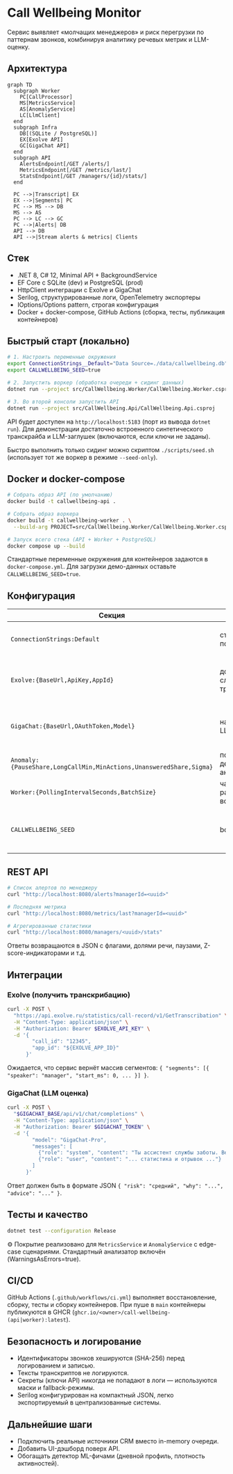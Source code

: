 # Call Wellbeing Monitor

Сервис выявляет «молчащих менеджеров» и риск перегрузки по паттернам звонков, комбинируя аналитику речевых метрик и LLM-оценку.

## Архитектура

```mermaid
graph TD
  subgraph Worker
    PC[CallProcessor]
    MS[MetricsService]
    AS[AnomalyService]
    LC[LlmClient]
  end
  subgraph Infra
    DB[(SQLite / PostgreSQL)]
    EX[Exolve API]
    GC[GigaChat API]
  end
  subgraph API
    AlertsEndpoint[/GET /alerts/]
    MetricsEndpoint[/GET /metrics/last/]
    StatsEndpoint[/GET /managers/{id}/stats/]
  end

  PC -->|Transcript| EX
  EX -->|Segments| PC
  PC --> MS --> DB
  MS --> AS
  PC --> LC --> GC
  PC -->|Alerts| DB
  API --> DB
  API -->|Stream alerts & metrics| Clients
```

## Стек

- .NET 8, C# 12, Minimal API + BackgroundService
- EF Core с SQLite (dev) и PostgreSQL (prod)
- HttpClient интеграции с Exolve и GigaChat
- Serilog, структурированные логи, OpenTelemetry экспортеры
- IOptions/Options pattern, строгая конфигурация
- Docker + docker-compose, GitHub Actions (сборка, тесты, публикация контейнеров)

## Быстрый старт (локально)

```bash
# 1. Настроить переменные окружения
export ConnectionStrings__Default="Data Source=./data/callwellbeing.db"
export CALLWELLBEING_SEED=true

# 2. Запустить воркер (обработка очереди + сидинг данных)
dotnet run --project src/CallWellbeing.Worker/CallWellbeing.Worker.csproj

# 3. Во второй консоли запустить API
dotnet run --project src/CallWellbeing.Api/CallWellbeing.Api.csproj
```

API будет доступен на `http://localhost:5183` (порт из вывода `dotnet run`). Для демонстрации достаточно встроенного синтетического транскрайба и LLM-заглушек (включаются, если ключи не заданы).

Быстро выполнить только сидинг можно скриптом `./scripts/seed.sh` (использует тот же воркер в режиме `--seed-only`).

## Docker и docker-compose

```bash
# Собрать образ API (по умолчанию)
docker build -t callwellbeing-api .

# Собрать образ воркера
docker build -t callwellbeing-worker . \
  --build-arg PROJECT=src/CallWellbeing.Worker/CallWellbeing.Worker.csproj

# Запуск всего стека (API + Worker + PostgreSQL)
docker compose up --build
```

Стандартные переменные окружения для контейнеров задаются в `docker-compose.yml`. Для загрузки демо-данных оставьте `CALLWELLBEING_SEED=true`.

## Конфигурация

| Секция | Ключ | Назначение |
| ------ | ---- | ---------- |
| `ConnectionStrings:Default` | строка подключения | SQLite `Data Source=...` или PostgreSQL `Host=...` |
| `Exolve:{BaseUrl,ApiKey,AppId}` | доступ к службе транскрибаций | При отсутствии ключей включается синтетический генератор |
| `GigaChat:{BaseUrl,OAuthToken,Model}` | настройка LLM-клиента | При отсутствии токена создаётся низкий риск по умолчанию |
| `Anomaly:{PauseShare,LongCallMin,MinActions,UnansweredShare,Sigma}` | пороги детектора аномалий | см. `appsettings.json` |
| `Worker:{PollingIntervalSeconds,BatchSize}` | частота и размер пачки воркера | управление обработкой очереди |
| `CALLWELLBEING_SEED` | bool | при `true` выполняется первичное наполнение БД и очереди |

## REST API

```bash
# Список алертов по менеджеру
curl "http://localhost:8080/alerts?managerId=<uuid>"

# Последняя метрика
curl "http://localhost:8080/metrics/last?managerId=<uuid>"

# Агрегированные статистики
curl "http://localhost:8080/managers/<uuid>/stats"
```

Ответы возвращаются в JSON с флагами, долями речи, паузами, Z-score-индикаторами и т.д.

## Интеграции

### Exolve (получить транскрибацию)

```bash
curl -X POST \
  "https://api.exolve.ru/statistics/call-record/v1/GetTranscribation" \
  -H "Content-Type: application/json" \
  -H "Authorization: Bearer $EXOLVE_API_KEY" \
  -d '{
        "call_id": "12345",
        "app_id": "${EXOLVE_APP_ID}"
      }'
```

Ожидается, что сервис вернёт массив сегментов: `{ "segments": [{ "speaker": "manager", "start_ms": 0, ... }] }`.

### GigaChat (LLM оценка)

```bash
curl -X POST \
  "$GIGACHAT_BASE/api/v1/chat/completions" \
  -H "Content-Type: application/json" \
  -H "Authorization: Bearer $GIGACHAT_TOKEN" \
  -d '{
        "model": "GigaChat-Pro",
        "messages": [
          {"role": "system", "content": "Ты ассистент службы заботы. Верни JSON {\"risk\",\"why\",\"advice\"}"},
          {"role": "user", "content": "... статистика и отрывок ..."}
        ]
      }'
```

Ответ должен быть в формате JSON `{ "risk": "средний", "why": "...", "advice": "..." }`.

## Тесты и качество

```bash
dotnet test --configuration Release
```

⚙️ Покрытие реализовано для `MetricsService` и `AnomalyService` с edge-case сценариями. Стандартный анализатор включён (WarningsAsErrors=true).

## CI/CD

GitHub Actions (`.github/workflows/ci.yml`) выполняет восстановление, сборку, тесты и сборку контейнеров. При пуше в `main` контейнеры публикуются в GHCR (`ghcr.io/<owner>/call-wellbeing-(api|worker):latest`).

## Безопасность и логирование

- Идентификаторы звонков хешируются (SHA-256) перед логированием и записью.
- Тексты транскриптов не логируются.
- Секреты (ключи API) никогда не попадают в логи — используются маски и fallback-режимы.
- Serilog конфигурирован на компактный JSON, легко экспортируемый в централизованные системы.

## Дальнейшие шаги

- Подключить реальные источники CRM вместо in-memory очереди.
- Добавить UI-дэшборд поверх API.
- Обогащать детектор ML-фичами (дневной профиль, плотность активностей).
